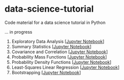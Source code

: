 # data-science-tutorial

Code material for a data science tutorial in Python

... in progress

1. Exploratory Data Analysis [[Jupyter Notebook](code/eda.ipynb)]
2. Summary Statistics [[Jupyter Notebook](code/summary-stats.ipynb)]
3. Covariance and Correlation [[Jupyter Notebook](code/cov-corr.ipynb)]
4. Probability Mass Functions [[Jupyter Notebook](code/pmf_1.ipynb)]
5. Probability Density Functions [[Jupyter Notebook](code/pdf_1.ipynb)]
6. Least-Squares Linear Regression [[Jupyter Notebook](code/linear-reqression-leastsquares.ipynb)]
7. Bootstrapping [[Jupyter Notebook](code/bootstrapping.ipynb)]